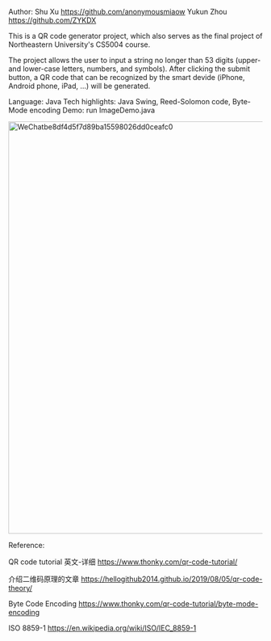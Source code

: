 Author: Shu Xu          https://github.com/anonymousmiaow
        Yukun Zhou      https://github.com/ZYKDX

This is a QR code generator project, which also serves as the final project of Northeastern University's CS5004 course.

The project allows the user to input a string no longer than 53 digits (upper- and lower-case letters, numbers, and symbols). After clicking the submit button, a QR code that can be recognized by the smart devide (iPhone, Android phone, iPad, ...) will be generated.

Language: Java
Tech highlights: Java Swing, Reed-Solomon code, Byte-Mode encoding
Demo: run ImageDemo.java


<img width="816" alt="WeChatbe8df4d5f7d89ba15598026dd0ceafc0" src="https://user-images.githubusercontent.com/101040143/185329327-9793c611-73e6-410a-adc5-127995225d31.png">

Reference:

QR code tutorial 英文-详细
https://www.thonky.com/qr-code-tutorial/

介绍二维码原理的文章
https://hellogithub2014.github.io/2019/08/05/qr-code-theory/

Byte Code Encoding
https://www.thonky.com/qr-code-tutorial/byte-mode-encoding

ISO 8859-1
https://en.wikipedia.org/wiki/ISO/IEC_8859-1
